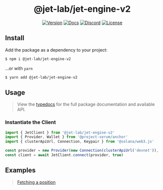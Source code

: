 <div align="center">
  <h1>@jet-lab/jet-engine-v2</h1>

  [![Version](https://img.shields.io/npm/v/@jet-lab/jet-engine-v2?color=red)](https://www.npmjs.com/package/@jet-lab/jet-engine-v2)
  [![Docs](https://img.shields.io/badge/doc-typedocs-success)](https://jet-lab.github.io/jet-engine/)
  [![Discord](https://img.shields.io/discord/833805114602291200?color=blueviolet)](https://discord.gg/RW2hsqwfej)
  [![License](https://img.shields.io/github/license/jet-lab/jet-engine-v2?color=blue)](./LICENSE)
</div>

## Install

Add the package as a dependency to your project:

```bash
$ npm i @jet-lab/jet-engine-v2
```

...or with `yarn`

```bash
$ yarn add @jet-lab/jet-engine-v2
```

## Usage

> View the [typedocs](https://jet-lab.github.io/jet-engine/) for the full package documentation and available API.

### Instantiate the Client

```ts
import { JetClient } from '@jet-lab/jet-engine-v2'
import { Provider, Wallet } from '@project-serum/anchor'
import { clusterApiUrl, Connection, Keypair } from '@solana/web3.js'

const provider = new Provider(new Connection(clusterApiUrl('devnet')), new Wallet(Keypair.generate()), {})
const client = await JetClient.connect(provider, true)
```
## Examples

> [Fetching a position](https://github.com/jet-lab/jet-engine-v2/blob/master/examples/user_position.ts)
